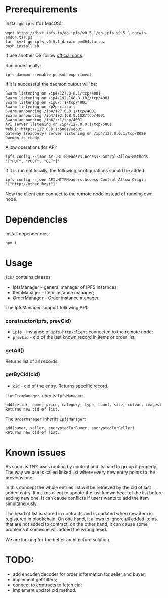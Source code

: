 # Prerequirements

Install `go-ipfs` (for MacOS):

```
wget https://dist.ipfs.io/go-ipfs/v0.5.1/go-ipfs_v0.5.1_darwin-amd64.tar.gz
tar -xvzf go-ipfs_v0.5.1_darwin-amd64.tar.gz
bash install.sh
```
If use another OS follow [official docs](https://docs.ipfs.io/recent-releases/go-ipfs-0-5/install).

Run node locally:
```
ipfs daemon --enable-pubsub-experiment
```
If it is successful the daemon output will be:
```
Swarm listening on /ip4/127.0.0.1/tcp/4001
Swarm listening on /ip4/192.168.0.102/tcp/4001
Swarm listening on /ip6/::1/tcp/4001
Swarm listening on /p2p-circuit
Swarm announcing /ip4/127.0.0.1/tcp/4001
Swarm announcing /ip4/192.168.0.102/tcp/4001
Swarm announcing /ip6/::1/tcp/4001
API server listening on /ip4/127.0.0.1/tcp/5001
WebUI: http://127.0.0.1:5001/webui
Gateway (readonly) server listening on /ip4/127.0.0.1/tcp/8080
Daemon is ready
```

Allow operations for API:
```
ipfs config --json API.HTTPHeaders.Access-Control-Allow-Methods '["PUT", "POST", "GET"]'
```
If it is run not locally, the following configurations should be added:
```
ipfs config --json API.HTTPHeaders.Access-Control-Allow-Origin  '["http://other_host"]'
```
Now the client can connect to the remote node instead of running own node.

# Dependencies

Install dependencies:

```
npm i
```

# Usage

`lib/` contains classes:
- IpfsManager - general manager of IPFS instances; 
- ItemManager - Item instance manager;
- OrderManager - Order instance manager.

The IpfsManager support following API:

### constructor(ipfs, prevCid)
- `ipfs` - instance of `ipfs-http-client` connected to the remote node;
- `prevCid` - cid of the last known record in items or order list.

### getAll()
Returns list of all records.

### getByCid(cid)
- `cid` - cid of the entry.
Returns specific record.

The `ItemManager` inherits `IpfsManager`:
```
add(seller, name, price, category, type, count, size, colour, images)
Returns new cid of list.
```

The `OrderManager` inherits `IpfsManager`:
```
add(buyer, seller, encryptedForBuyer, encryptedForSeller)
Returns new cid of list.
```

# Known issues

As soon as `IPFS` uses routing by content and its hard to group it properly. The way we use is called linked list where every new entry points to the previous one.

In this concept the whole entries list will be retrieved by the cid of last added entry. It makes client to update the last known head of the list before adding new one. It can cause conflicts if users wants to add the item simultaneously.

The head of list is stored in contracts and is updated when new item is registered in blockchain. On one hand, it allows to ignore all added items, that are not added to contract, on the other hand, it can cause some problems if someone will added the wrong head.

We are looking for the better architecture solution.

# TODO:
- add encoder/decoder for order information for seller and buyer;
- implement get filters;
- connect to contracts to fetch cid;
- implement update cid method.